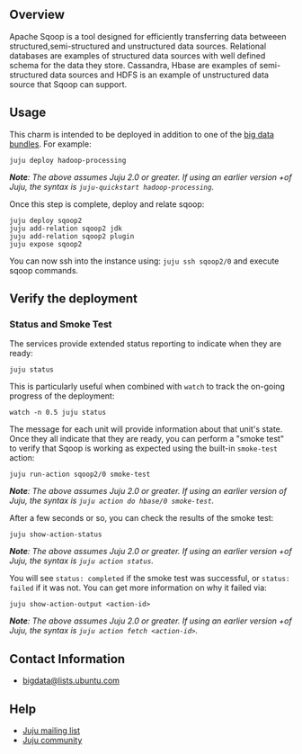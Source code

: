 <!--
   Licensed to the Apache Software Foundation (ASF) under one or more
   contributor license agreements.  See the NOTICE file distributed with
   this work for additional information regarding copyright ownership.
   The ASF licenses this file to You under the Apache License, Version 2.0
   (the "License"); you may not use this file except in compliance with
   the License.  You may obtain a copy of the License at
 
        http://www.apache.org/licenses/LICENSE-2.0
 
   Unless required by applicable law or agreed to in writing, software
   distributed under the License is distributed on an "AS IS" BASIS,
   WITHOUT WARRANTIES OR CONDITIONS OF ANY KIND, either express or implied.
    See the License for the specific language governing permissions and
    limitations under the License.
  -->
## Overview

Apache Sqoop is a tool designed for efficiently transferring data betweeen
structured,semi-structured and unstructured data sources. Relational databases
are examples of structured data sources with well defined schema for the data
they store. Cassandra, Hbase are examples of semi-structured data sources and
HDFS is an example of unstructured data source that Sqoop can support.

## Usage

This charm is intended to be deployed in addition to one of the
[big data bundles](https://jujucharms.com/u/bigdata-charmers/#bundles).
For example:

    juju deploy hadoop-processing

_**Note**: The above assumes Juju 2.0 or greater. If using an earlier version
 +of Juju, the syntax is `juju-quickstart hadoop-processing`._

Once this step is complete, deploy and relate sqoop:

    juju deploy sqoop2
    juju add-relation sqoop2 jdk
    juju add-relation sqoop2 plugin
    juju expose sqoop2


You can now ssh into the instance using:
`juju ssh sqoop2/0`
and execute sqoop commands.


## Verify the deployment

### Status and Smoke Test

The services provide extended status reporting to indicate when they are ready:

    juju status

This is particularly useful when combined with `watch` to track the on-going
progress of the deployment:

    watch -n 0.5 juju status

The message for each unit will provide information about that unit's state.
Once they all indicate that they are ready, you can perform a "smoke test"
to verify that Sqoop is working as expected using the built-in `smoke-test`
action:

    juju run-action sqoop2/0 smoke-test

_**Note**: The above assumes Juju 2.0 or greater. If using an earlier version
of Juju, the syntax is `juju action do hbase/0 smoke-test`._

After a few seconds or so, you can check the results of the smoke test:

    juju show-action-status

_**Note**: The above assumes Juju 2.0 or greater. If using an earlier version
 +of Juju, the syntax is `juju action status`._

You will see `status: completed` if the smoke test was successful, or
`status: failed` if it was not.  You can get more information on why it failed
via:

    juju show-action-output <action-id>

_**Note**: The above assumes Juju 2.0 or greater. If using an earlier version
 +of Juju, the syntax is `juju action fetch <action-id>`._


## Contact Information

- <bigdata@lists.ubuntu.com>


## Help

- [Juju mailing list](https://lists.ubuntu.com/mailman/listinfo/juju)
- [Juju community](https://jujucharms.com/community)
